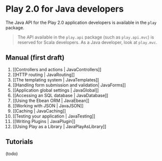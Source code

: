# Play 2.0 for Java developers

The Java API for the Play 2.0 application developers is available in the `play` package. 

> The API available in the `play.api` package (such as `play.api.mvc`) is reserved for Scala developers. As a Java developer, look at `play.mvc`.

## Manual (first draft)

1. [[Controllers and actions | JavaControllers]]
2. [[HTTP routing | JavaRouting]]
3. [[The templating system | JavaTemplates]]
4. [[Handling form submission and validation| JavaForms]]
5. [[Application global settings | JavaGlobal]]
6. [[Accessing an SQL database | JavaDatabase]]
7. [[Using the Ebean ORM | JavaEbean]]
8. [[Working with JSON | JavaJSON]]
9. [[Caching | JavaCaching]]
10. [[Testing your application | JavaTesting]]
11. [[Writing Plugins | JavaPlugin]]
12. [[Using Play as a Library | JavaPlayAsLibrary]]

## Tutorials

(todo)
